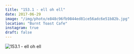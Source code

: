 ```yaml
---
title: "153.1 - ell oh ell"
date: 2017-06-29
image: "/img/photo/e848c96fb9844ed81ce56adc6e51b82b.jpg"
location: "Burnt Toast Cafe"
instagram: true
draft: false
---
```


![153.1 - ell oh ell](/img/photo/e848c96fb9844ed81ce56adc6e51b82b.jpg)
